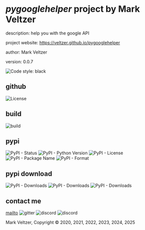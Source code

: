 # *pygooglehelper* project by Mark Veltzer

description: help you with the google API

project website: https://veltzer.github.io/pygooglehelper

author: Mark Veltzer

version: 0.0.7

![Code style: black](https://img.shields.io/badge/code%20style-black-000000.svg)

## github

![License](https://img.shields.io/github/license/veltzer/pygooglehelper)

## build

![build](https://github.com/veltzer/pygooglehelper/workflows/build/badge.svg)

## pypi

![PyPI - Status](https://img.shields.io/pypi/status/pygooglehelper)
![PyPI - Python Version](https://img.shields.io/pypi/pyversions/pygooglehelper)
![PyPI - License](https://img.shields.io/pypi/l/pygooglehelper)
![PyPI - Package Name](https://img.shields.io/pypi/v/pygooglehelper)
![PyPI - Format](https://img.shields.io/pypi/format/pygooglehelper)

## pypi download

![PyPI - Downloads](https://img.shields.io/pypi/dd/pygooglehelper)
![PyPI - Downloads](https://img.shields.io/pypi/dw/pygooglehelper)
![PyPI - Downloads](https://img.shields.io/pypi/dm/pygooglehelper)



## contact me
[mailto](mailto:mark.veltzer@gmail.com)
![gitter](https://img.shields.io/gitter/room/veltzer/mark.veltzer)
![discord](https://img.shields.io/discord/719336281624281119)
![discord](https://img.shields.io/discord/719336282194444302)

Mark Veltzer, Copyright © 2020, 2021, 2022, 2023, 2024, 2025
